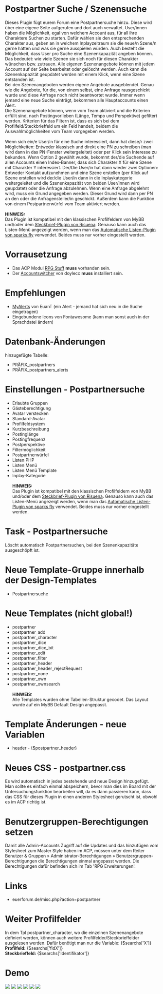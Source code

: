 # Postpartner Suche / Szenensuche
Dieses Plugin fügt eurem Forum eine Postpartnersuche hinzu. Diese wird über eine eigene Seite aufgerufen und dort auch verwaltet. User/innen haben die Möglichkeit, egal von welchem Account aus, für all ihre Charaktere Suchen zu starten. Dafür wählen sie den entsprechenden Charakter aus, geben an in welchem Inplayzeitraum sie die neue/n Szene/n gerne hätten und was sie gerne ausspielen würden. Auch besteht die Möglichkeit, dass User pro Suche eine Szenenkapazität angeben können. Das bedeutet: wie viele Szenen sie sich noch für diesen Charakter wünschen bzw. zutrauen. Alle eigenen Szenenangebote können mit jedem Account auf der Seite bearbeitet oder gelöscht werden. Auch kann die Szenenkapazität geupdatet werden mit einem Klick, wenn eine Szene entstanden ist.<br>
Bei den Szenenangeboten werden eigene Angebote ausgeblendet. Genau wie die Angebote, für die, von einem selbst, eine Anfrage rausgeschickt wurde und diese Anfrage noch nicht beantwortet wurde. Immer wenn jemand eine neue Suche einträgt, bekommen alle Hauptaccounts einen Alert.<br>
Die Szenenangebote können, wenn vom Team aktiviert und die Kriterien erfüllt sind, nach Postingvorlieben (Länge, Tempo und Perspektive) gefiltert werden. Kriterien für das Filtern ist, dass es sich bei dem Profilfeld/Steckbrieffeld um ein Feld handelt, beidem die Auswahlmöglichkeiten vom Team vorgegeben werden.<br>
<br>
Wenn sich ein/e User/in für eine Suche interessiert, dann hat diese/r zwei Möglichkeiten: Entweder klassisch und direkt eine PN zu schreiben (man wird dann in das PN-Fenster weitergeleitet) oder per Klick sein Interesse zu bekunden. Wenn Option 2 gewählt wurde, bekommt der/die Suchende auf allen Accounts einen Index-Banner, dass sich Charakter X für eine Szene mit Charakter Y interessiert. Der/Die User/in hat dann wieder zwei Optionen: Entweder Kontakt aufzunehmen und eine Szene erstellen (per Klick auf Szene erstellen wird der/die User/in dann in die Inplaykategorie weitergeleitet und die Szenenkapazität von beiden User/innen wird geupdatet) oder die Anfrage abzulehnen. Wenn eine Anfrage abgelehnt wird, muss ein Grund angegeben werden. Dieser Grund wird dann per PN an den oder die Anfragensteller/in geschickt. 
Außerdem kann die Funktion von einem Postpartnerwürfel vom Team aktiviert werden.<br>
<br>
<b>HINWEIS:</b><br>
Das Plugin ist kompatibel mit den klassischen Profilfeldern von MyBB und/oder dem <a href="https://github.com/katjalennartz/application_ucp">Steckbrief-Plugin von Risuena</a>. Genauso kann auch das Listen-Menü angezeigt werden, wenn man das <a href="https://github.com/ItsSparksFly/mybb-lists">Automatische Listen-Plugin von sparks fly</a> verwendet. Beides muss nur vorher eingestellt werden.

# Vorrausetzung
- Das ACP Modul <a href="https://github.com/little-evil-genius/rpgstuff_modul" target="_blank">RPG Stuff</a> <b>muss</b> vorhanden sein.
- Der <a href="https://doylecc.altervista.org/bb/downloads.php?dlid=26&cat=2" target="_blank">Accountswitcher</a> von doylecc <b>muss</b> installiert sein.

# Empfehlungen
- <a href="https://github.com/MyBBStuff/MyAlerts" target="_blank">MyAlerts</a> von EuanT (ein Alert - jemand hat sich neu in die Suche eingetragen)
- Eingebundene Icons von Fontawesome (kann man sonst auch in der Sprachdatei ändern)

# Datenbank-Änderungen
hinzugefügte Tabelle:
- PRÄFIX_postpartners
- PRÄFIX_postpartners_alerts

# Einstellungen - Postpartnersuche
- Erlaubte Gruppen
- Gästeberechtigung
- Avatar verstecken
- Standard-Avatar
- Profilfeldsystem
- Kurzbeschreibung
- Postinglänge
- Postingfrequenz
- Postperspektive
- Filtermöglichkeit
- Postpartnerwürfel
- Listen PHP
- Listen Menü
- Listen Menü Template
- Inplay-Kategorie<br><br>
<b>HINWEIS:</b><br>
Das Plugin ist kompatibel mit den klassischen Profilfeldern von MyBB und/oder dem <a href="https://github.com/katjalennartz/application_ucp">Steckbrief-Plugin von Risuena</a>. Genauso kann auch das Listen-Menü angezeigt werden, wenn man das <a href="https://github.com/ItsSparksFly/mybb-lists">Automatische Listen-Plugin von sparks fly</a> verwendet. Beides muss nur vorher eingestellt werden.

# Task - Postpartnersuche
Löscht automatisch Postpartnersuchen, bei den Szenenkapazitäte ausgeschöpft ist.

# Neue Template-Gruppe innerhalb der Design-Templates
- Postpartnersuche

# Neue Templates (nicht global!)
- postpartner
- postpartner_add
- postpartner_character
- postpartner_dice
- postpartner_dice_bit
- postpartner_edit
- postpartner_filter
- postpartner_header
- postpartner_header_rejectRequest
- postpartner_none
- postpartner_own
- postpartner_ownsearch<br><br>
<b>HINWEIS:</b><br>
Alle Templates wurden ohne Tabellen-Struktur gecodet. Das Layout wurde auf ein MyBB Default Design angepasst.

# Template Änderungen - neue Variablen
- header - {$postpartner_header}

# Neues CSS - postpartner.css
Es wird automatisch in jedes bestehende und neue Design hinzugefügt. Man sollte es einfach einmal abspeichern, bevor man dies im Board mit der Untersuchungsfunktion bearbeiten will, da es dann passieren kann, dass das CSS für dieses Plugin in einen anderen Stylesheet gerutscht ist, obwohl es im ACP richtig ist.

# Benutzergruppen-Berechtigungen setzen
Damit alle Admin-Accounts Zugriff auf die Updates und das hinzufügen vom Stylesheet zum Master Style haben im ACP, müssen unter dem Reiter Benutzer & Gruppen » Administrator-Berechtigungen » Benutzergruppen-Berechtigungen die Berechtigungen einmal angepasst werden. Die Berechtigungen dafür befinden sich im Tab 'RPG Erweiterungen'. 

# Links
- euerforum.de/misc.php?action=postpartner

# Weiter Profilfelder
In dem Tpl postpartner_character, wo die einzelnen Szenenangebote definiert werden, können auch weitere Profilfelder/Steckbrieffelder ausgelesen werden. Dafür benötigt man nur die Variable: {$searchs['X']}<br>
<b>Profilfeld:</b> {$searchs['fidX']}<br>
<b>Steckbrieffeld:</b> {$searchs['Identifikator']}

# Demo
<img src="https://stormborn.at/plugins/postpartnersuche_uebersicht.png">
<img src="https://stormborn.at/plugins/postpartnersuche_eigeneSuche.png">
<img src="https://stormborn.at/plugins/postpartnersuche_alert.png">
<img src="https://stormborn.at/plugins/postpartnersuche_ablehnen.png">
<img src="https://stormborn.at/plugins/postpartnersuche_pm.png">
<img src="https://stormborn.at/plugins/postpartnersuche_alerts.png">
